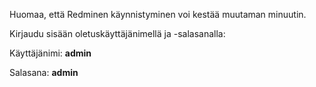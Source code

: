 Huomaa, että Redminen käynnistyminen voi kestää muutaman minuutin.

Kirjaudu sisään oletuskäyttäjänimellä ja -salasanalla:

Käyttäjänimi: **admin**

Salasana: **admin**
